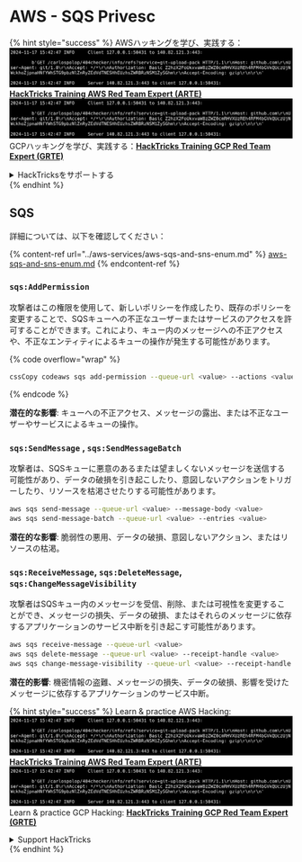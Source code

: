 # AWS - SQS Privesc

{% hint style="success" %}
AWSハッキングを学び、実践する：<img src="../../../.gitbook/assets/image (1).png" alt="" data-size="line">[**HackTricks Training AWS Red Team Expert (ARTE)**](https://training.hacktricks.xyz/courses/arte)<img src="../../../.gitbook/assets/image (1).png" alt="" data-size="line">\
GCPハッキングを学び、実践する：<img src="../../../.gitbook/assets/image (2).png" alt="" data-size="line">[**HackTricks Training GCP Red Team Expert (GRTE)**<img src="../../../.gitbook/assets/image (2).png" alt="" data-size="line">](https://training.hacktricks.xyz/courses/grte)

<details>

<summary>HackTricksをサポートする</summary>

* [**サブスクリプションプラン**](https://github.com/sponsors/carlospolop)を確認してください！
* **💬 [**Discordグループ**](https://discord.gg/hRep4RUj7f)または[**Telegramグループ**](https://t.me/peass)に参加するか、**Twitter** 🐦 [**@hacktricks\_live**](https://twitter.com/hacktricks\_live)**をフォローしてください。**
* **ハッキングのトリックを共有するには、[**HackTricks**](https://github.com/carlospolop/hacktricks)と[**HackTricks Cloud**](https://github.com/carlospolop/hacktricks-cloud)のGitHubリポジトリにPRを送信してください。**

</details>
{% endhint %}

## SQS

詳細については、以下を確認してください：

{% content-ref url="../aws-services/aws-sqs-and-sns-enum.md" %}
[aws-sqs-and-sns-enum.md](../aws-services/aws-sqs-and-sns-enum.md)
{% endcontent-ref %}

### `sqs:AddPermission`

攻撃者はこの権限を使用して、新しいポリシーを作成したり、既存のポリシーを変更することで、SQSキューへの不正なユーザーまたはサービスのアクセスを許可することができます。これにより、キュー内のメッセージへの不正アクセスや、不正なエンティティによるキューの操作が発生する可能性があります。

{% code overflow="wrap" %}
```bash
cssCopy codeaws sqs add-permission --queue-url <value> --actions <value> --aws-account-ids <value> --label <value>
```
{% endcode %}

**潜在的な影響**: キューへの不正アクセス、メッセージの露出、または不正なユーザーやサービスによるキューの操作。

### `sqs:SendMessage` , `sqs:SendMessageBatch`

攻撃者は、SQSキューに悪意のあるまたは望ましくないメッセージを送信する可能性があり、データの破損を引き起こしたり、意図しないアクションをトリガーしたり、リソースを枯渇させたりする可能性があります。
```bash
aws sqs send-message --queue-url <value> --message-body <value>
aws sqs send-message-batch --queue-url <value> --entries <value>
```
**潜在的な影響**: 脆弱性の悪用、データの破損、意図しないアクション、またはリソースの枯渇。

### `sqs:ReceiveMessage`, `sqs:DeleteMessage`, `sqs:ChangeMessageVisibility`

攻撃者はSQSキュー内のメッセージを受信、削除、または可視性を変更することができ、メッセージの損失、データの破損、またはそれらのメッセージに依存するアプリケーションのサービス中断を引き起こす可能性があります。
```bash
aws sqs receive-message --queue-url <value>
aws sqs delete-message --queue-url <value> --receipt-handle <value>
aws sqs change-message-visibility --queue-url <value> --receipt-handle <value> --visibility-timeout <value>
```
**潜在的影響**: 機密情報の盗難、メッセージの損失、データの破損、影響を受けたメッセージに依存するアプリケーションのサービス中断。

{% hint style="success" %}
Learn & practice AWS Hacking:<img src="../../../.gitbook/assets/image (1).png" alt="" data-size="line">[**HackTricks Training AWS Red Team Expert (ARTE)**](https://training.hacktricks.xyz/courses/arte)<img src="../../../.gitbook/assets/image (1).png" alt="" data-size="line">\
Learn & practice GCP Hacking: <img src="../../../.gitbook/assets/image (2).png" alt="" data-size="line">[**HackTricks Training GCP Red Team Expert (GRTE)**<img src="../../../.gitbook/assets/image (2).png" alt="" data-size="line">](https://training.hacktricks.xyz/courses/grte)

<details>

<summary>Support HackTricks</summary>

* Check the [**subscription plans**](https://github.com/sponsors/carlospolop)!
* **Join the** 💬 [**Discord group**](https://discord.gg/hRep4RUj7f) or the [**telegram group**](https://t.me/peass) or **follow** us on **Twitter** 🐦 [**@hacktricks\_live**](https://twitter.com/hacktricks\_live)**.**
* **Share hacking tricks by submitting PRs to the** [**HackTricks**](https://github.com/carlospolop/hacktricks) and [**HackTricks Cloud**](https://github.com/carlospolop/hacktricks-cloud) github repos.

</details>
{% endhint %}
